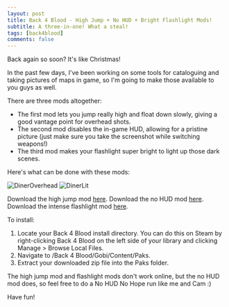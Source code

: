```yaml
---
layout: post
title: Back 4 Blood - High Jump + No HUD + Bright Flashlight Mods!
subtitle: A three-in-one! What a steal!
tags: [back4blood]
comments: false
---
```


Back again so soon? It's like Christmas!

In the past few days, I've been working on some tools for cataloguing and taking pictures of maps in game, so I'm going to make those available to you guys as well.

There are three mods altogether:
- The first mod lets you jump really high and float down slowly, giving a good vantage point for overhead shots.
- The second mod disables the in-game HUD, allowing for a pristine picture \(just make sure you take the screenshot while switching weapons!\)
- The third mod makes your flashlight super bright to light up those dark scenes.

Here's what can be done with these mods:

![DinerOverhead](https://smooversyt.github.io/images/DinerOverhead.png)
![DinerLit](https://smooversyt.github.io/images/DinerLit.png)

Download the high jump mod [here](https://smooversyt.github.io/downloads/b4bmod-high-jump.zip). 
Download the no HUD mod [here](https://smooversyt.github.io/downloads/b4bmod-no-hud.zip). 
Download the intense flashlight mod [here](https://smooversyt.github.io/downloads/b4bmod-bright-flashlight.zip). 

To install:
1. Locate your Back 4 Blood install directory. You can do this on Steam by right-clicking Back 4 Blood on the left side of your library and clicking Manage > Browse Local Files.
2. Navigate to /Back 4 Blood/Gobi/Content/Paks.
3. Extract your downloaded zip file into the Paks folder.

The high jump mod and flashlight mods don't work online, but the no HUD mod does, so feel free to do a No HUD No Hope run like me and Cam :)

Have fun!

